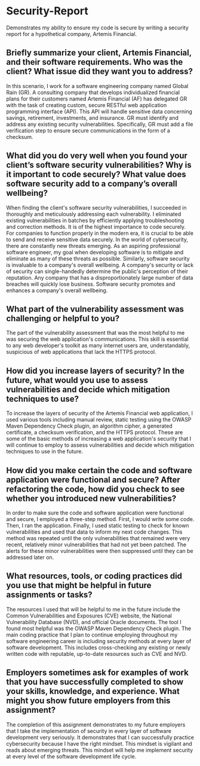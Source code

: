 # Security-Report
Demonstrates my ability to ensure my code is secure by writing a security report for a hypothetical company, Artemis Financial.

## Briefly summarize your client, Artemis Financial, and their software requirements. Who was the client? What issue did they want you to address?
In this scenario, I work for a software engineering company named Global Rain (GR). A consulting company that develops individualized financial plans for their customers named Artemis Financial (AF) has delegated GR with the task of creating custom, secure RESTful web application programming interface (API). This API will handle sensitive data concerning savings, retirement, investments, and insurance. GR must identify and address any existing security vulnerabilities. Specifically, GR must add a file verification step to ensure secure communications in the form of a checksum. 

## What did you do very well when you found your client’s software security vulnerabilities? Why is it important to code securely? What value does software security add to a company’s overall wellbeing?
When finding the client's software security vulnerabilities, I succeeded in thoroughly and meticulously addressing each vulnerability. I eliminated existing vulnerabilities in batches by efficiently applying troubleshooting and correction methods. It is of the highest importance to code securely. For companies to function properly in the modern era, it is crucial to be able to send and receive sensitive data securely. In the world of cybersecurity, there are constantly new threats emerging. As an aspiring professional software engineer, my goal when developing software is to mitigate and eliminate as many of these threats as possible. Similarly, software security is invaluable to a company's overall wellbeing. A company's security or lack of security can single-handedly determine the public's perception of their reputation. Any company that has a disproportionately large number of data breaches will quickly lose business. Software security promotes and enhances a company's overall wellbeing.

## What part of the vulnerability assessment was challenging or helpful to you?
The part of the vulnerability assessment that was the most helpful to me was securing the web application's communications. This skill is essential to any web developer's toolkit as many internet users are, understandably, suspicious of web applications that lack the HTTPS protocol. 

## How did you increase layers of security? In the future, what would you use to assess vulnerabilities and decide which mitigation techniques to use?
To increase the layers of security of the Artemis Financial web application, I used various tools including manual review, static testing using the OWASP Maven Dependency Check plugin, an algorithm cipher, a generated certificate, a checksum verification, and the HTTPS protocol. These are some of the basic methods of increasing a web application's security that I will continue to employ to assess vulnerabilities and decide which mitigation techniques to use in the future. 

## How did you make certain the code and software application were functional and secure? After refactoring the code, how did you check to see whether you introduced new vulnerabilities?
In order to make sure the code and software application were functional and secure, I employed a three-step method. First, I would write some code. Then, I ran the application. Finally, I used static testing to check for known vulnerabilities and used that data to inform my next code changes. This method was repeated until the only vulnerabilities that remained were very recent, relatively minor vulnerabilities that had not yet been patched. The alerts for these minor vulnerabilities were then suppressed until they can be addressed later on. 

## What resources, tools, or coding practices did you use that might be helpful in future assignments or tasks?
The resources I used that will be helpful to me in the future include the Common Vulnerabilities and Exposures (CVE) website, the National Vulnerability Database (NVD), and official Oracle documents. The tool I found most helpful was the OWASP Maven Dependency Check plugin. The main coding practice that I plan to continue employing throughout my software engineering career is including security methods at every layer of software development. This includes cross-checking any existing or newly written code with reputable, up-to-date resources such as CVE and NVD. 

## Employers sometimes ask for examples of work that you have successfully completed to show your skills, knowledge, and experience. What might you show future employers from this assignment?
The completion of this assignment demonstrates to my future employers that I take the implementation of security in every layer of software development very seriously. It demonstrates that I can successfully practice cybersecurity because I have the right mindset. This mindset is vigilant and reads about emerging threats. This mindset will help me implement security  at every level of the software development life cycle. 
